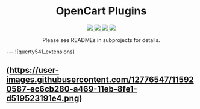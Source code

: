 <h1 align="center">OpenCart Plugins</h1>

<p align="center">
  <a href="./LICENSE">
    <img src="https://img.shields.io/badge/License-MIT-blue.svg" />
  </a>
  <a href="https://github.com/overvis/opencart-plugins/stargazers">
    <img src="https://img.shields.io/github/stars/overvis/opencart-plugins.svg" />
  </a>
  <a href="https://github.com/overvis/opencart-plugins/network/members">
    <img src="https://img.shields.io/github/forks/overvis/opencart-plugins.svg" />
  </a>
  <a href="https://github.com/overvis/opencart-plugins/issues">
    <img src="https://img.shields.io/github/issues/overvis/opencart-plugins.svg" />
  </a>
</p>

<p align="center">Please see READMEs in subprojects for details.</p>
---
![querty541_extensions]

(https://user-images.githubusercontent.com/12776547/115920587-ec6cb280-a469-11eb-8fe1-d519523191e4.png)
---
